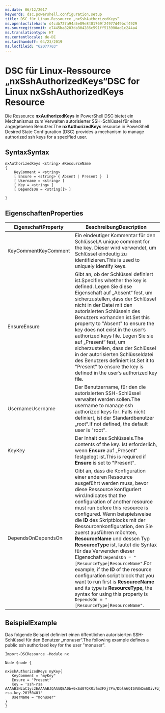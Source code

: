 ```yaml
---
ms.date: 06/12/2017
keywords: dsc,powershell,configuration,setup
title: DSC für Linux-Ressource „nxSshAuthorizedKeys“
ms.openlocfilehash: d4cdb727a94a5e89e8401769f24977d49bcf4929
ms.sourcegitcommit: e7445ba8203da304286c591ff513900ad1c244a4
ms.translationtype: HT
ms.contentlocale: de-DE
ms.lasthandoff: 04/23/2019
ms.locfileid: "62077703"
---
```

# <a name="dsc-for-linux-nxsshauthorizedkeys-resource"></a><span data-ttu-id="21962-103">DSC für Linux-Ressource „nxSshAuthorizedKeys“</span><span class="sxs-lookup"><span data-stu-id="21962-103">DSC for Linux nxSshAuthorizedKeys Resource</span></span>

<span data-ttu-id="21962-104">Die Ressource **nxAuthorizedKeys** in PowerShell DSC bietet ein Mechanismus zum Verwalten autorisierter SSH-Schlüssel für einen angegebenen Benutzer.</span><span class="sxs-lookup"><span data-stu-id="21962-104">The **nxAuthorizedKeys** resource in PowerShell Desired State Configuration (DSC) provides a mechanism to manage authorized ssh keys for a specified user.</span></span>

## <a name="syntax"></a><span data-ttu-id="21962-105">Syntax</span><span class="sxs-lookup"><span data-stu-id="21962-105">Syntax</span></span>

```
nxAuthorizedKeys <string> #ResourceName
{
    KeyComment = <string>
    [ Ensure = <string> { Absent | Present }  ]
    [ Username = <string> ]
    [ Key = <string> ]
    [ DependsOn = <string[]> ]

}
```

## <a name="properties"></a><span data-ttu-id="21962-106">Eigenschaften</span><span class="sxs-lookup"><span data-stu-id="21962-106">Properties</span></span>

|  <span data-ttu-id="21962-107">Eigenschaft</span><span class="sxs-lookup"><span data-stu-id="21962-107">Property</span></span> |  <span data-ttu-id="21962-108">Beschreibung</span><span class="sxs-lookup"><span data-stu-id="21962-108">Description</span></span> |
|---|---|
| <span data-ttu-id="21962-109">KeyComment</span><span class="sxs-lookup"><span data-stu-id="21962-109">KeyComment</span></span>| <span data-ttu-id="21962-110">Ein eindeutiger Kommentar für den Schlüssel.</span><span class="sxs-lookup"><span data-stu-id="21962-110">A unique comment for the key.</span></span> <span data-ttu-id="21962-111">Dieser wird verwendet, um Schlüssel eindeutig zu identifizieren.</span><span class="sxs-lookup"><span data-stu-id="21962-111">This is used to uniquely identify keys.</span></span>|
| <span data-ttu-id="21962-112">Ensure</span><span class="sxs-lookup"><span data-stu-id="21962-112">Ensure</span></span>| <span data-ttu-id="21962-113">Gibt an, ob der Schlüssel definiert ist.</span><span class="sxs-lookup"><span data-stu-id="21962-113">Specifies whether the key is defined.</span></span> <span data-ttu-id="21962-114">Legen Sie diese Eigenschaft auf „Absent“ fest, um sicherzustellen, dass der Schlüssel nicht in der Datei mit den autorisierten Schlüsseln des Benutzers vorhanden ist.</span><span class="sxs-lookup"><span data-stu-id="21962-114">Set this property to "Absent" to ensure the key does not exist in the user’s authorized keys file.</span></span> <span data-ttu-id="21962-115">Legen Sie sie auf „Present“ fest, um sicherzustellen, dass der Schlüssel in der autorisierten Schlüsseldatei des Benutzers definiert ist.</span><span class="sxs-lookup"><span data-stu-id="21962-115">Set it to "Present" to ensure the key is defined in the user’s authorized key file.</span></span>|
| <span data-ttu-id="21962-116">Username</span><span class="sxs-lookup"><span data-stu-id="21962-116">Username</span></span>| <span data-ttu-id="21962-117">Der Benutzername, für den die autorisierten SSH-Schlüssel verwaltet werden sollen.</span><span class="sxs-lookup"><span data-stu-id="21962-117">The username to manage ssh authorized keys for.</span></span> <span data-ttu-id="21962-118">Falls nicht definiert, ist der Standardbenutzer „root“.</span><span class="sxs-lookup"><span data-stu-id="21962-118">If not defined, the default user is "root".</span></span>|
| <span data-ttu-id="21962-119">Key</span><span class="sxs-lookup"><span data-stu-id="21962-119">Key</span></span>| <span data-ttu-id="21962-120">Der Inhalt des Schlüssels.</span><span class="sxs-lookup"><span data-stu-id="21962-120">The contents of the key.</span></span> <span data-ttu-id="21962-121">Ist erforderlich, wenn **Ensure** auf „Present“ festgelegt ist.</span><span class="sxs-lookup"><span data-stu-id="21962-121">This is required if **Ensure** is set to "Present".</span></span>|
| <span data-ttu-id="21962-122">DependsOn</span><span class="sxs-lookup"><span data-stu-id="21962-122">DependsOn</span></span> | <span data-ttu-id="21962-123">Gibt an, dass die Konfiguration einer anderen Ressource ausgeführt werden muss, bevor diese Ressource konfiguriert wird.</span><span class="sxs-lookup"><span data-stu-id="21962-123">Indicates that the configuration of another resource must run before this resource is configured.</span></span> <span data-ttu-id="21962-124">Wenn beispielsweise die **ID** des Skriptblocks mit der Ressourcenkonfiguration, den Sie zuerst ausführen möchten, **ResourceName** und dessen Typ **ResourceType** ist, lautet die Syntax für das Verwenden dieser Eigenschaft `DependsOn = "[ResourceType]ResourceName"`.</span><span class="sxs-lookup"><span data-stu-id="21962-124">For example, if the **ID** of the resource configuration script block that you want to run first is **ResourceName** and its type is **ResourceType**, the syntax for using this property is `DependsOn = "[ResourceType]ResourceName"`.</span></span>|

## <a name="example"></a><span data-ttu-id="21962-125">Beispiel</span><span class="sxs-lookup"><span data-stu-id="21962-125">Example</span></span>

<span data-ttu-id="21962-126">Das folgende Beispiel definiert einen öffentlichen autorisierten SSH-Schlüssel für den Benutzer „monuser“.</span><span class="sxs-lookup"><span data-stu-id="21962-126">The following example defines a public ssh authorized key for the user "monuser".</span></span>

```
Import-DSCResource -Module nx

Node $node {

nxSshAuthorizedKeys myKey{
   KeyComment = "myKey"
   Ensure = "Present"
   Key = 'ssh-rsa AAAAB3NzaC1yc2EAAAABJQAAAQEA0b+0xSd07QXRifm3FXj7Pn/DblA6QI5VAkDm6OivFzj3U6qGD1VJ6AAxWPCyMl/qhtpRtxZJDu/TxD8AyZNgc8aN2CljN1hOMbBRvH2q5QPf/nCnnJRaGsrxIqZjyZdYo9ZEEzjZUuMDM5HI1LA9B99k/K6PK2Bc1NLivpu7nbtVG2tLOQs+GefsnHuetsRMwo/+c3LtwYm9M0XfkGjYVCLO4CoFuSQpvX6AB3TedUy6NZ0iuxC0kRGg1rIQTwSRcw+McLhslF0drs33fw6tYdzlLBnnzimShMuiDWiT37WqCRovRGYrGCaEFGTG2e0CN8Co8nryXkyWc6NSDNpMzw== rsa-key-20150401'
   UserName = "monuser"
}
}
```